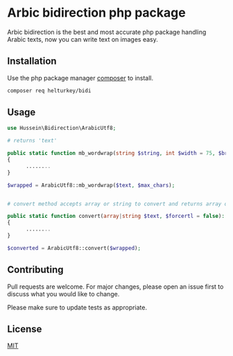 # Arbic bidirection php package

Arbic bidirection is the best and most accurate php package handling Arabic texts, now you can write text on images easy.

## Installation

Use the php package manager [composer](https://getcomposer.org/) to install.

```bash
composer req helturkey/bidi
```

## Usage

```php
use Hussein\Bidirection\ArabicUtf8;

# returns 'text'

public static function mb_wordwrap(string $string, int $width = 75, $break = "\n", bool $cut = false): string
{
      ........
}

$wrapped = ArabicUtf8::mb_wordwrap($text, $max_chars);


# convert method accepts array or string to convert and returns array or string as passed.

public static function convert(array|string $text, $forcertl = false): array|string
{
      ........
}

$converted = ArabicUtf8::convert($wrapped);

```

## Contributing
Pull requests are welcome. For major changes, please open an issue first to discuss what you would like to change.

Please make sure to update tests as appropriate.

## License
[MIT](https://choosealicense.com/licenses/mit/)
